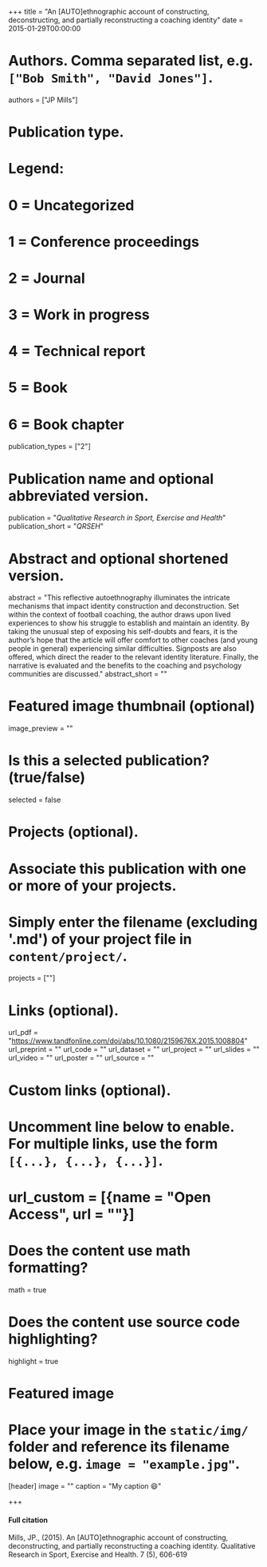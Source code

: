 +++
title = "An [AUTO]ethnographic account of constructing, deconstructing, and partially reconstructing a coaching identity"
date = 2015-01-29T00:00:00

# Authors. Comma separated list, e.g. `["Bob Smith", "David Jones"]`.
authors = ["JP Mills"]

# Publication type.
# Legend:
# 0 = Uncategorized
# 1 = Conference proceedings
# 2 = Journal
# 3 = Work in progress
# 4 = Technical report
# 5 = Book
# 6 = Book chapter
publication_types = ["2"]

# Publication name and optional abbreviated version.
publication = "*Qualitative Research in Sport, Exercise and Health*"
publication_short = "*QRSEH*"

# Abstract and optional shortened version.
abstract = "This reflective autoethnography illuminates the intricate mechanisms that impact identity construction and deconstruction. Set within the context of football coaching, the author draws upon lived experiences to show his struggle to establish and maintain an identity. By taking the unusual step of exposing his self-doubts and fears, it is the author’s hope that the article will offer comfort to other coaches (and young people in general) experiencing similar difficulties. Signposts are also offered, which direct the reader to the relevant identity literature. Finally, the narrative is evaluated and the benefits to the coaching and psychology communities are discussed."
abstract_short = ""

# Featured image thumbnail (optional)
image_preview = ""

# Is this a selected publication? (true/false)
selected = false

# Projects (optional).
#   Associate this publication with one or more of your projects.
#   Simply enter the filename (excluding '.md') of your project file in `content/project/`.
   projects = [""]

# Links (optional).
url_pdf = "https://www.tandfonline.com/doi/abs/10.1080/2159676X.2015.1008804"
url_preprint = ""
url_code = ""
url_dataset = ""
url_project = ""
url_slides = ""
url_video = ""
url_poster = ""
url_source = ""

# Custom links (optional).
#   Uncomment line below to enable. For multiple links, use the form `[{...}, {...}, {...}]`.
#   url_custom = [{name = "Open Access", url = ""}]

# Does the content use math formatting?
math = true

# Does the content use source code highlighting?
highlight = true

# Featured image
# Place your image in the `static/img/` folder and reference its filename below, e.g. `image = "example.jpg"`.
[header]
image = ""
caption = "My caption :smile:"

+++

#### Full citation
Mills, JP., (2015). An [AUTO]ethnographic account of constructing, deconstructing, and partially reconstructing a coaching identity. Qualitative Research in Sport, Exercise and Health. 7 (5), 606-619

